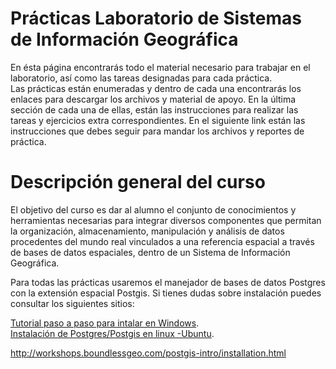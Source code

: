 # Prácticas Laboratorio de Sistemas de Información Geográfica  

En ésta página encontrarás todo el material necesario para trabajar en el  laboratorio, así como las tareas designadas para cada práctica.  
Las prácticas están enumeradas y dentro de cada una encontrarás los enlaces para descargar los archivos y material de apoyo. En la última sección de cada una de ellas, están las instrucciones para realizar las tareas y ejercicios extra correspondientes. En el siguiente link están las instrucciones que debes seguir para mandar los archivos y reportes de práctica.

# Descripción general del curso 
 El objetivo del curso es dar al alumno el conjunto de conocimientos y herramientas necesarias para integrar diversos componentes que permitan la organización, almacenamiento, manipulación y análisis de datos procedentes del mundo real vinculados a una referencia espacial a través de bases de datos espaciales, dentro de un Sistema de Información Geográfica.  

Para todas las prácticas usaremos el manejador de bases de datos Postgres  con la extensión espacial Postgis. Si tienes dudas sobre instalación puedes consultar los siguientes sitios:   

[Tutorial paso a paso para intalar en Windows](https://github.com/CentroGeo/practicas_sig/blob/master/practica_1/practica1.html).  
[Instalación de Postgres/Postgis en linux -Ubuntu](https://computingforgeeks.com/install-postgresql-11-on-ubuntu-18-04-ubuntu-16-04/).  

http://workshops.boundlessgeo.com/postgis-intro/installation.html  
